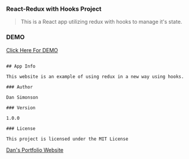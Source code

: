 ### React-Redux with Hooks Project

> This is a React app utilizing redux with hooks to manage it's state.

### DEMO

[Click Here For DEMO ](https://brave-galileo-008804.netlify.app/)

```

## App Info

This website is an example of using redux in a new way using hooks.

### Author

Dan Simonson

### Version

1.0.0

### License

This project is licensed under the MIT License

```

[Dan's Portfolio Website](https://mariposaweb.net)
